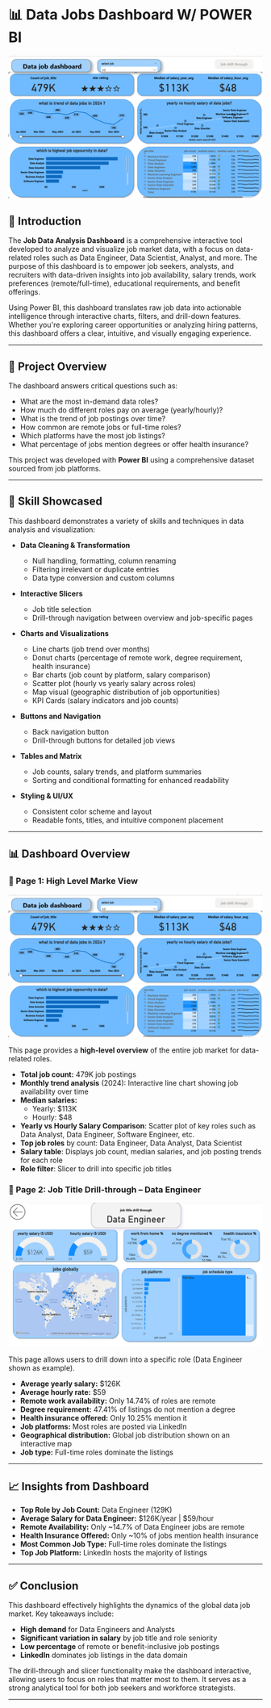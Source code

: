 # 📊 Data Jobs Dashboard W/ POWER BI
![Datadashboad page-1](/images/project%20image%20pg-1.png)

## 🧾 Introduction

The **Job Data Analysis Dashboard** is a comprehensive interactive tool developed to analyze and visualize job market data, with a focus on data-related roles such as Data Engineer, Data Scientist, Analyst, and more. The purpose of this dashboard is to empower job seekers, analysts, and recruiters with data-driven insights into job availability, salary trends, work preferences (remote/full-time), educational requirements, and benefit offerings.

Using Power BI, this dashboard translates raw job data into actionable intelligence through interactive charts, filters, and drill-down features. Whether you're exploring career opportunities or analyzing hiring patterns, this dashboard offers a clear, intuitive, and visually engaging experience.

---

## 🚀 Project Overview

The dashboard answers critical questions such as:

- What are the most in-demand data roles?
- How much do different roles pay on average (yearly/hourly)?
- What is the trend of job postings over time?
- How common are remote jobs or full-time roles?
- Which platforms have the most job listings?
- What percentage of jobs mention degrees or offer health insurance?

This project was developed with **Power BI** using a comprehensive dataset sourced from job platforms.

---

## 🧠 Skill Showcased

This dashboard demonstrates a variety of skills and techniques in data analysis and visualization:

- **Data Cleaning & Transformation**
  - Null handling, formatting, column renaming
  - Filtering irrelevant or duplicate entries
  - Data type conversion and custom columns

- **Interactive Slicers**
  - Job title selection
  - Drill-through navigation between overview and job-specific pages

- **Charts and Visualizations**
  - Line charts (job trend over months)
  - Donut charts (percentage of remote work, degree requirement, health insurance)
  - Bar charts (job count by platform, salary comparison)
  - Scatter plot (hourly vs yearly salary across roles)
  - Map visual (geographic distribution of job opportunities)
  - KPI Cards (salary indicators and job counts)

- **Buttons and Navigation**
  - Back navigation button
  - Drill-through buttons for detailed job views

- **Tables and Matrix**
  - Job counts, salary trends, and platform summaries
  - Sorting and conditional formatting for enhanced readability

- **Styling & UI/UX**
  - Consistent color scheme and layout
  - Readable fonts, titles, and intuitive component placement

---

## 📊 Dashboard Overview

### 📄 Page 1: High Level Marke View

![Datadashboad page-1](/images/project%20image%20pg-1.png)

This page provides a **high-level overview** of the entire job market for data-related roles.

- **Total job count:** 479K job postings
- **Monthly trend analysis** (2024): Interactive line chart showing job availability over time
- **Median salaries:**
  - Yearly: $113K
  - Hourly: $48
- **Yearly vs Hourly Salary Comparison**: Scatter plot of key roles such as Data Analyst, Data Engineer, Software Engineer, etc.
- **Top job roles** by count: Data Engineer, Data Analyst, Data Scientist
- **Salary table**: Displays job count, median salaries, and job posting trends for each role
- **Role filter**: Slicer to drill into specific job titles

### 📄 Page 2: Job Title Drill-through – Data Engineer

![Datadashboad page-1](/images/project%201%20pg-2.png)

This page allows users to drill down into a specific role (Data Engineer shown as example).

- **Average yearly salary:** $126K  
- **Average hourly rate:** $59
- **Remote work availability:** Only 14.74% of roles are remote
- **Degree requirement:** 47.41% of listings do not mention a degree
- **Health insurance offered:** Only 10.25% mention it
- **Job platforms:** Most roles are posted via LinkedIn
- **Geographical distribution:** Global job distribution shown on an interactive map
- **Job type:** Full-time roles dominate the listings

---

## 📈 Insights from Dashboard

- **Top Role by Job Count:** Data Engineer (129K)
- **Average Salary for Data Engineer:** $126K/year | $59/hour
- **Remote Availability:** Only ~14.7% of Data Engineer jobs are remote
- **Health Insurance Offered:** Only ~10% of jobs mention health insurance
- **Most Common Job Type:** Full-time roles dominate the listings
- **Top Job Platform:** LinkedIn hosts the majority of listings

---


## ✅ Conclusion

This dashboard effectively highlights the dynamics of the global data job market. Key takeaways include:

- **High demand** for Data Engineers and Analysts
- **Significant variation in salary** by job title and role seniority
- **Low percentage** of remote or benefit-inclusive job postings
- **LinkedIn** dominates job listings in the data domain

The drill-through and slicer functionality make the dashboard interactive, allowing users to focus on roles that matter most to them. It serves as a strong analytical tool for both job seekers and workforce strategists.

---
